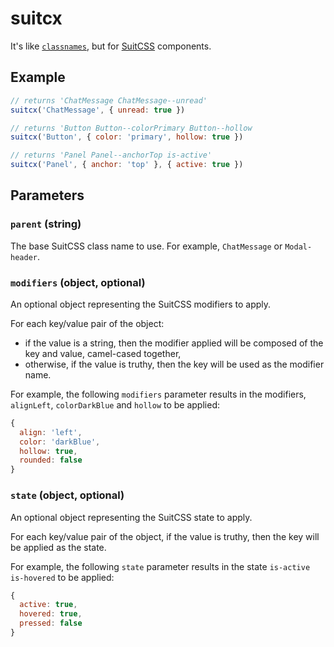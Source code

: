 # suitcx
It's like [`classnames`][classnames], but for [SuitCSS][suitcss] components.

## Example

```js
// returns 'ChatMessage ChatMessage--unread'
suitcx('ChatMessage', { unread: true })
```

```js
// returns 'Button Button--colorPrimary Button--hollow
suitcx('Button', { color: 'primary', hollow: true })
```

```js
// returns 'Panel Panel--anchorTop is-active'
suitcx('Panel', { anchor: 'top' }, { active: true })
```

## Parameters

### `parent` (string)

The base SuitCSS class name to use. For example, `ChatMessage` or `Modal-header`.

### `modifiers` (object, optional)

An optional object representing the SuitCSS modifiers to apply.

For each key/value pair of the object:

- if the value is a string, then the modifier applied will be composed of the key and value, camel-cased together,
- otherwise, if the value is truthy, then the key will be used as the modifier name.

For example, the following `modifiers` parameter results in the modifiers, `alignLeft`, `colorDarkBlue` and `hollow` to be applied:

```js
{
  align: 'left',
  color: 'darkBlue',
  hollow: true,
  rounded: false
}
```

### `state` (object, optional)

An optional object representing the SuitCSS state to apply.

For each key/value pair of the object, if the value is truthy, then the key will be applied as the state.

For example, the following `state` parameter results in the state `is-active is-hovered` to be applied:

```js
{
  active: true,
  hovered: true,
  pressed: false
}
```

[classnames]: https://www.npmjs.com/package/classnames
[suitcss]: https://www.npmjs.com/package/suitcss
